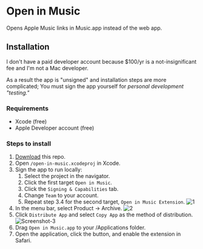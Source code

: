# Open in Music

Opens Apple Music links in Music.app instead of the web app.

## Installation

I don't have a paid developer account because $100/yr is a not-insignificant fee and I'm not a Mac developer.

As a result the app is "unsigned" and installation steps are more complicated; You must sign the app yourself for _personal development "testing."_

### Requirements

- Xcode (free)
- Apple Developer account (free)

### Steps to install

1. [Download](https://github.com/mattdanielmurphy/open-in-music/releases/download/v0.1/Open-in-Music.zip) this repo.
2. Open `/open-in-music.xcodeproj` in Xcode.
3. Sign the app to run locally:
   1. Select the project in the navigator.
   2. Click the first target `Open in Music`.
   3. Click the `Signing & Capabilities` tab.
   4. Change `Team` to your account.
   5. Repeat step 3.4 for the second target, `Open in Music Extension`.
      ![1](https://user-images.githubusercontent.com/18738486/110279666-b39a7c00-7f96-11eb-9ef6-9f48f659ac18.png)
4. In the menu bar, select Product -> Archive.
   ![2](https://user-images.githubusercontent.com/18738486/110279699-c57c1f00-7f96-11eb-9ea0-6199317efaab.png)
5. Click `Distribute App` and select `Copy App` as the method of distribution.
   ![Screenshot-3](https://user-images.githubusercontent.com/18738486/110278199-07f02c80-7f94-11eb-82ab-54e03b37a7a0.png)
6. Drag `Open in Music.app` to your /Applications folder.
7. Open the application, click the button, and enable the extension in Safari.
